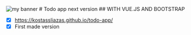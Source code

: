 <img src="https://user-images.githubusercontent.com/31342007/173337419-46dbb637-01bd-4e4c-a5cb-2f83ccad8c44.png" alt="my banner">
# Todo app next version
## WITH VUE.JS AND BOOTSTRAP

- [x] https://kostassliazas.github.io/todo-app/
- [x] First made version
